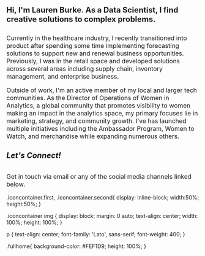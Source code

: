 <h4 style="font-size:20px;">
  Hi, I'm Lauren Burke. As a Data Scientist, I find creative solutions to complex problems.
</h4>
<p style="font-size:16px;">
Currently in the healthcare industry, I recently transitioned into product after spending some time implementing forecasting solutions to support new and renewal business opportunities. Previously, I was in the retail space and developed solutions across several areas including supply chain, inventory management, and enterprise business. 
</p>
<p style="font-size:16px;">
Outside of work, I'm an active member of my local and larger tech communities. 
As the Director of Operations of Women in Analytics, a global community that promotes visibility to women making an impact in the analytics space, my primary focuses lie in marketing, strategy, and community growth. I've has launched multiple initiatives including the Ambassador Program, Women to Watch, and merchandise while expanding numerous others.
</p>


<h5 style="font-size:20px;">
Let's Connect!
</h5>
<p style="font-size:16px;">
Get in touch via email or any of the social media channels linked below.
</p>

.iconcontainer.first, .iconcontainer.second{
  display: inline-block;
  width:50%;
  height:50%;
}

.iconcontainer img {
  display: block;
  margin: 0 auto;
  text-align: center;
  width: 100%;
  height: 100%;
}

p {
  text-align: center;
  font-family: 'Lato', sans-serif;
  font-weight: 400;
}

.fullhome{
  background-color: #FEF1D9;
  height: 100%;
}
